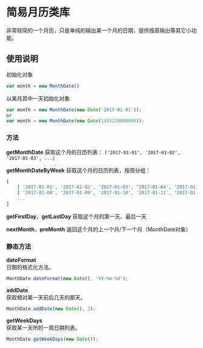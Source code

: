 # 简易月历类库

非常轻简的一个月历，只是单纯的输出某一个月的日期，提供按周输出等其它小功能。

## 使用说明

初始化对象

~~~javascript
var month = new MonthDate()
~~~

以某月其中一天初始化对象
~~~javascript
var month = new MonthDate(new Date('2017-01-01'));
or
var month = new MonthDate(new Date(1483228800000));
~~~

### 方法

**getMonthDate**
获取这个月的日历列表：
`['2017-01-01', '2017-01-02', '2017-01-03', ...]`

**getMonthDateByWeek**
获取这个月的日历列表，按周分组：
~~~javascript
[
    [ '2017-01-01', '2017-01-02', '2017-01-03', '2017-01-04', '2017-01-05', '2017-01-06', '2017-01-07' ],
    [ '2017-01-08', '2017-01-09', '2017-01-10', '2017-01-11', '2017-01-12', '2017-01-13', '2017-01-14' ],
    ...
]
~~~

**getFirstDay**，**getLastDay**
获取这个月的第一天、最后一天

**nextMonth**，**preMonth**
返回这个月的上一个月/下一个月（MonthDate对象）

### 静态方法

**dateFormat**  
日期的格式化方法。

~~~javascript
MonthDate.dateFormat(new Date(), '%Y-%m-%d');
~~~

**addDate**  
获取相对某一天前后几天的那天。

~~~javascript
MonthDate.addDate(new Date(), 2);
~~~

**getWeekDays**  
获取某一天所的一周日期列表。

~~~javascript
MonthDate.getWeekDays(new Date());
~~~